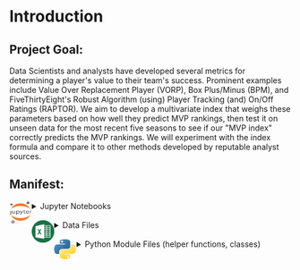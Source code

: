 # **Introduction**

## **Project Goal**:
Data Scientists and analysts have developed several metrics for determining a player's value to their team's success. Prominent examples include Value Over Replacement Player (VORP), Box Plus/Minus (BPM), and FiveThirtyEight's Robust Algorithm (using) Player Tracking (and) On/Off Ratings (RAPTOR)​. We aim to develop a multivariate index that weighs these parameters based on how well they predict MVP rankings, then test it on unseen data for the most recent five seasons to see if our "MVP index" correctly predicts the MVP rankings.​ We will experiment with the index formula and compare it to other methods developed by reputable analyst sources.

## **Manifest**:

<details>
<summary><img src="images/ipynb.png" align="left" width="40" height="40" /> Jupyter Notebooks</summary>
  
- ### FeatureSelection.ipynb:

  Feature Selection notebook where we use the `preprocess_and_train` function from `preptrain.py` and ensemble the methods to generate the best 10 features.
  
- ### DataCleaning_EDA.ipynb:
  
  Exploratory notebook where the data is cleaned; includes some basic EDA.

- ### Models.ipynb:

  Modeling notebook where we use the selected features (from `df_selected.csv`) to train and evaluate a range of models and extract their feature importance. These results will inform how we weight features in the index.
</details>
<br>
<details>
<summary><img src="images/csv.png" align="left" width="40" height="40" /> Data Files</summary>
  
- ### df_clean.csv:
  
  Main .csv file used for training and validation.

- ### df_last.csv:
  
  Testing .csv file for examining model performance on last 5 seasons (2018-22).

- ### df_selected.csv:

  Selected features .csv containing the subset of predictor variables.

- ### mvp_data.csv:
  Initial NBA mvp data set. Reduced in `DataCleaning_EDA.ipynb` to only include essential rows and columns of study.
</details>
<br>
<details>
<summary><img src="images/py.png" align="left" width="40" height="40" /> Python Module Files (helper functions, classes)</summary>
  
- ### pltcorrheatmap.py:
  
  Custom function for generating correlation heat maps as we determine feature importance.

- ### preptrain.py:
  
  Custom function/pipeline for preprocessing and feature selection, described below:

  - Defining Numeric Columns (Excluding "Pos"):

    This step identifies the numeric columns in the input DataFrame `df`, excluding the column labeled "Pos" for player position.

  - Splitting Data into Training and Testing Sets:

    Splits the input data into training and testing sets using the `train_test_split` function from `scikit-learn`.

  - Defining Preprocessing Steps:

    Defines the preprocessing steps using pipelines. For numeric features, we impute missing values with the median value and then scale the features using standardization (subtracting the mean and dividing by the standard deviation). For categorical features (specifically "Pos"), we apply one-hot encoding while ignoring unknown categories.

  - Preprocessing Training and Testing Data:

    Applies the preprocessing separately to the training and testing datasets using the `fit_transform` and `transform` methods of the `ColumnTransformer`.

  - Extracting Feature Names:

    Extracts the feature names from the `ColumnTransformer` object. This step removes any prefixes such as "num__" or "cat__".

  - Filter Method - SelectKBest:

    Uses SelectKBest with ANOVA F-value to select the top 10 features based on their scores. These scores represent the strength of the relationship between each feature and the target variable.

  - Wrapper Method 1 - Random Forest Feature Importance:

    Trains a Random Forest Regressor on the preprocessed training data to determine feature importance and selects the top 10 features with the highest feature importance scores.

  - Embedded Method - L1-based feature selection using Lasso:

    LassoCV (Lasso Cross-validation) is employed to perform L1-based feature selection. It iteratively fits Lasso models with different regularization strengths (alphas) and selects features based on non-zero coefficients.

  - Performs Principal Component Analysis (PCA):

    Performs PCA to reduce the dimensionality of the data and select the top 10 principal components as features.

  - Stability Selection with Lasso:

    Uses Stability Selection with Lasso to select features. We apply LassoCV within SelectFromModel to select features based on stability across multiple Lasso models.

  - Recursive Feature Elimination with Cross-Validation (RFECV):

    Applies RFECV, a wrapper method that recursively selects features by recursively training the model and selecting the best-performing subset of features through cross-validation.

  - Wrapper Method 2 - Gradient Boosting Machine Feature Importance

    Trains a Gradient Boosting Machine model on the preprocessed training data to determine feature importance and selects the top 10 features with the highest feature importance scores.

  - Embedded Method 2 - Support Vector Regressor

    Uses Support Vector Regressor (SVR) within SelectFromModel to perform embedded feature selection. Features are selected based on the coefficients obtained from the SVR model.

  - Preparing Final Data for Training:

    Extracts the selected features from the preprocessed training and testing data and prepares the final datasets (X_train, X_test, y_train, y_test) for model training and evaluation.

  - Returning Results:

    The function returns various components: the selected features from each method (features_filter, features_wrapper, features_embedded), the names of the selected features (feature_names), and the preprocessed training and testing data along with their corresponding labels.
</details>

